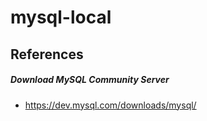 # mysql-local

## References

##### Download MySQL Community Server
* https://dev.mysql.com/downloads/mysql/



